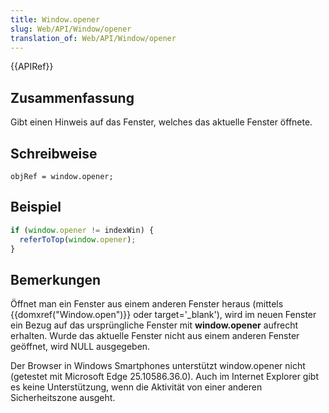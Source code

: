 ```yaml
---
title: Window.opener
slug: Web/API/Window/opener
translation_of: Web/API/Window/opener
---
```

{{APIRef}}

## Zusammenfassung

Gibt einen Hinweis auf das Fenster, welches das aktuelle Fenster öffnete.

## Schreibweise

    objRef = window.opener;

## Beispiel

```js
if (window.opener != indexWin) {
  referToTop(window.opener);
}
```

## Bemerkungen

Öffnet man ein Fenster aus einem anderen Fenster heraus (mittels {{domxref("Window.open")}} oder target='\_blank'), wird im neuen Fenster ein Bezug auf das ursprüngliche Fenster mit **window\.opener** aufrecht erhalten. Wurde das aktuelle Fenster nicht aus einem anderen Fenster geöffnet, wird NULL ausgegeben.

Der Browser in Windows Smartphones unterstützt window\.opener nicht (getestet mit Microsoft Edge 25.10586.36.0). Auch im Internet Explorer gibt es keine Unterstützung, wenn die Aktivität von einer anderen Sicherheitszone ausgeht.

